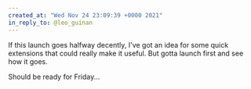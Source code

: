 ```yaml
---
created_at: "Wed Nov 24 23:09:39 +0000 2021"
in_reply_to: @leo_guinan
---
```


If this launch goes halfway decently, I've got an idea for some quick extensions that could really make it useful. But gotta launch first and see how it goes. 

Should be ready for Friday...